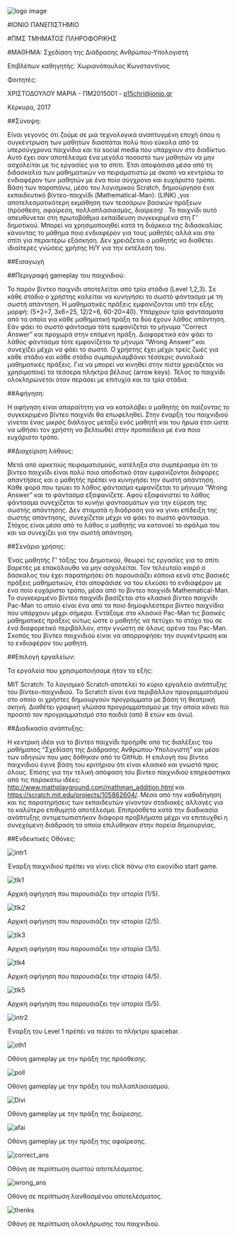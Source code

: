 ﻿![logo image](logo.jpg)

#ΙΟΝΙΟ ΠΑΝΕΠΙΣΤΗΜΙΟ
 
#ΠΜΣ ΤΜΗΜΑΤΟΣ ΠΛΗΡΟΦΟΡΙΚΗΣ
 
#ΜΑΘΗΜΑ: Σχεδίαση της Διάδρασης Ανθρώπου-Υπολογιστή 
 
Επιβλέπων καθηγητής: Χωριανόπουλος Κωνσταντίνος 

Φοιτητές: 

ΧΡΙΣΤΟΔΟΥΛΟΥ ΜΑΡΙΑ - ΠΜ2015001 - p15chri@ionio.gr  

Κέρκυρα, 2017 

##Σύνοψη:

Είναι γεγονός  ότι ζούμε σε μια τεχνολογικά αναπτυγμένη εποχή όπου η συγκέντρωση  των μαθητών διασπάται πολύ ποιο εύκολα από τα υπερσύγχρονα παιχνίδια και τα social media που υπάρχουν στο διαδίκτυο. Αυτό έχει σαν αποτέλεσμα ένα μεγάλο ποσοστό των μαθητών να μην ασχολείται με τις εργασίες για το σπίτι. Έτσι αποφάσισα μέσα από τη διδασκαλία των μαθηματικών να πειραματιστώ με σκοπό να κεντρίσω το ενδιαφέρον των μαθητών με ένα ποίο σύγχρονο και ευχάριστο τρόπο. Βάση των παραπάνω, μέσο του λογισμικού Scratch, δημιούργησα ένα εκπαιδευτικό βίντεο-παιχνίδι (Mathematical-Man):  (LINK) ,για αποτελεσματικότερη εκμάθηση των τεσσάρων βασικών πράξεων (πρόσθεση, αφαίρεση, πολλαπλασιασμός, διαίρεση) .  Το παιχνίδι αυτό απευθύνεται στη πρωτοβάθμια εκπαίδευση συγκεκριμένα στη Γ’ δημοτικού. Μπορεί να χρησιμοποιηθεί κατά τη διάρκεια της διδασκαλίας κάνοντας το μάθημα ποιο ενδιαφέρον για τους μαθητές αλλά και στο σπίτι για περαιτέρω εξάσκηση. Δεν χρειάζεται ο μαθητής να διαθέτει ιδιαίτερες γνώσεις χρήσης Η/Υ για την εκτέλεση του.

##Εισαγωγή 

##Περιγραφή gameplay του παιχνιδιού: 

Το παρόν βίντεο παιχνίδι αποτελείται από τρία στάδια (Level 1,2,3). Σε κάθε στάδιο ο χρήστης καλείται να κυνηγήσει το σωστό φάντασμα με τη σωστή απάντηση. Η μαθηματικές πράξεις εμφανίζονται υπό την εξής μορφή: (5+2=7, 3x6=25, 12/2=6, 60-20=40). Υπάρχουν τρία φαντάσματα από τα οποία για κάθε μαθηματική πράξη τα δύο έχουν λάθος απάντηση.  Εάν φάει το σωστό φάντασμα τότε εμφανίζεται το μήνυμα “Correct Answer” και προχωρά στην επόμενη πράξη. Διαφορετικά εάν φάει  το λάθος φάντασμα τότε εμφανίζεται το μήνυμα “Wrong Answer” και συνεχίζει μέχρι να φάει το σωστό. Ο χρήστης έχει μέχρι τρείς  ζωές για κάθε στάδιο και κάθε στάδιο συμπεριλαμβάνει τέσσερις  συνολικά μαθηματικές πράξεις. Για να μπορεί να κινηθεί στην πίστα χρειάζεται να χρησιμοποιεί τα τέσσερα  πλήκτρα βέλους (arrow keys). Τέλος το παιχνίδι ολοκληρώνεται όταν περάσει με επιτυχία και τα τρία στάδια.

##Αφήγηση:  

Η αφήγηση είναι απαραίτητη για να καταλάβει ο μαθητής ότι παίζοντας το συγκεκριμένο βίντεο παιχνίδι θα επωφεληθεί. Στην έναρξη του παιχνιδιού γίνεται ένας μικρός διάλογος μεταξύ ενός μαθητή και του ήρωα έτσι ώστε να ωθήσει τον χρήστη να βελτιωθεί στην προπαίδεια με ένα ποιο ευχάριστο τρόπο.  

##Διαχείριση λάθους: 

Μετά από αρκετούς πειραματισμούς, κατέληξα στο συμπέρασμα ότι το βίντεο παιχνίδι είναι πολύ ποιο αποδοτικό όταν εμφανίζονται διάφορες απαντήσεις και ο μαθητής πρέπει να κυνηγήσει την σωστή απάντηση.  Κάθε φορά που τρώει το λάθος φάντασμα εμφανίζεται το μήνυμα “Wrong Answer” και το φάντασμα εξαφανίζετε. Αφού εξαφανιστεί το λάθος φάντασμα συνεχίζεται το κυνήγι φαντασμάτων για την εύρεση της σωστής απάντησης. Δεν σταματά η διάδραση για να γίνει επίδειξη της σωστής απάντησης, συνεχίζεται μέχρι να φάει το σωστό φάντασμα.  Στόχος είναι μέσα από το λάθος ο μαθητής να κατανοεί το σφάλμα του και να συνεχίζει για την σωστή απάντηση.  

##Σενάριο χρήσης: 

Ένας μαθητής Γ’ τάξης του Δημοτικού, θεωρεί τις εργασίες για το σπίτι βαρετές με επακόλουθο να μην ασχολείται. Τον τελευταίο καιρό ο δάσκαλος του έχει παρατηρήσει ότι παρουσιάζει κάποια κενά στις βασικές πράξεις μαθηματικών, έτσι αποφάσισε να του ελκύσει το ενδιαφέρον με ένα ποίο ευχάριστο τρόπο, μέσα από το  βίντεο παιχνίδι Mathematical-Man. Το  συγκεκριμένο βίντεο παιχνίδι βασίζεται στο κλασικό βίντεο παιχνίδι Pac-Man το οποίο είναι ένα από τα ποιο δημοφιλέστερα βίντεο παιχνίδια που υπάρχουν μέχρι σήμερα. Εντάξαμε στο κλασικό Pac-Man τις βασικές μαθηματικές πράξεις ούτως ώστε ο μαθητής να πετύχει το στόχο του σε ένα διαφορετικό περιβάλλον, στην γνώστη σε όλους αρένα του Pac-Man. Σκοπός του βίντεο παιχνιδιού είναι να απορροφήσει την συγκέντρωση και το ενδιαφέρον του μαθητή.       

##Επιλογή εργαλείων: 

Τα εργαλεία που χρησιμοποιήσαμε ήταν τα εξής: 
 
MIT Scratch: Το λογισμικό Scratch αποτελεί το κύριο εργαλείο ανάπτυξης του βίντεο-παιχνιδιού.  Το Scratch είναι ένα περιβάλλον προγραμματισμού στο οποίο οι χρήστες δημιουργούν προγράμματα με βάση τη θεατρική σκηνή. Διαθέτει γραφική γλώσσα προγραμματισμού με την οποία κάνει πιο προσιτό τον προγραμματισμό στα παιδιά (από 8 ετών και άνω).

##Διαδικασία ανάπτυξης:

Η κεντρική ιδέα για το βίντεο παιχνίδι προήρθε από τις διαλέξεις  του μαθήματος “Σχεδίαση της Διάδρασης Ανθρώπου-Υπολογιστή” και μέσο των οδηγιών που μας δόθηκαν από το GitHub. Η επιλογή του βίντεο παιχνιδιού έγινε βάση του κριτήριου ότι είναι κλασικό και γνωστό προς όλους. Επίσης για την τελική απόφαση του βίντεο παιχνιδιού επηρεάστηκα από τις παρακάτω ιδέες:  http://www.mathplayground.com/mathman_addition.html και https://scratch.mit.edu/projects/105862604/. Μέσα από την καθοδήγηση και τις παρατηρήσεις των εκπαιδευτών γίνονταν σταδιακές αλλαγές για το καλύτερο επιθυμητό αποτέλεσμα. Επιπρόσθετα κατά την διαδικασία ανάπτυξης αντιμετωπιστήκαν διάφορα προβλήματα μέχρι να επιτευχθεί η συνεχόμενη διάδραση τα οποία επιλύθηκαν στην πορεία δημιουργίας. 

##Ενδεικτικές Οθόνες:  

![intr1](intr1.jpg)

Έναρξη παιχνιδιού πρέπει να γίνει click πάνω στο εικονίδιο start game. 

![tlk1](tlk1.jpg)

Αρχική αφήγηση που παρουσιάζει την ιστορία (1/5). 

![tlk2](tlk2.jpg)

Αρχική αφήγηση που παρουσιάζει την ιστορία (2/5).

![tlk3](tlk3.jpg)

Αρχική αφήγηση που παρουσιάζει την ιστορία (3/5).

![tlk4](tlk4.jpg)

Αρχική αφήγηση που παρουσιάζει την ιστορία (4/5).

![tlk5](tlk5.jpg)

Αρχική αφήγηση που παρουσιάζει την ιστορία (5/5).

![intr2](intr2.jpg)

Έναρξη του Level 1 πρέπέι να πιέσει το πλήκτρο spacebar. 

![oth1](oth1.jpg)

Οθόνη gameplay με την πράξη της πρόσθεσης.

![poll](poll.jpg)

Οθόνη gameplay με την πράξη του πολλαπλασιασμού. 

![Divi](Divi.jpg)

Οθόνη gameplay με την πράξη της διαίρεσης. 

![afai](afai.jpg)

Οθόνη gameplay με την πράξη της αφαίρεσης.

![correct_ans](correct_ans.jpg)

Οθόνη σε περίπτωση σωστού αποτελέσματος. 

![wrong_ans](wrong_ans.jpg)

Οθόνη σε περίπτωση λανθασμένου αποτελέσματος.

![thenks](thenks.jpg)

Οθόνη σε περίπτωση ολοκλήρωσης του παιχνιδιού.  


